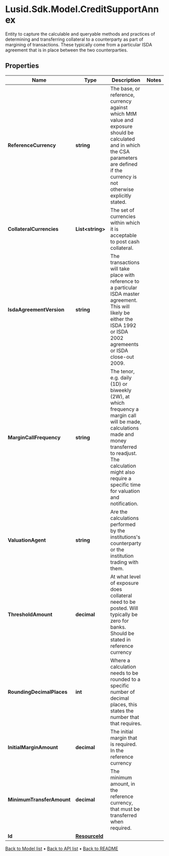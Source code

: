 # Lusid.Sdk.Model.CreditSupportAnnex
Entity to capture the calculable and queryable methods and practices of determining and transferring collateral  to a counterparty as part of margining of transactions. These typically come from a particular ISDA agreement  that is in place between the two counterparties.

## Properties

Name | Type | Description | Notes
------------ | ------------- | ------------- | -------------
**ReferenceCurrency** | **string** | The base, or reference, currency against which MtM value and exposure should be calculated  and in which the CSA parameters are defined if the currency is not otherwise explicitly stated. | 
**CollateralCurrencies** | **List&lt;string&gt;** | The set of currencies within which it is acceptable to post cash collateral. | 
**IsdaAgreementVersion** | **string** | The transactions will take place with reference to a particular ISDA master agreement. This  will likely be either the ISDA 1992 or ISDA 2002 agremeents or ISDA close-out 2009. | 
**MarginCallFrequency** | **string** | The tenor, e.g. daily (1D) or biweekly (2W), at which frequency a margin call will be made, calculations  made and money transferred to readjust. The calculation might also require a specific time for valuation and notification. | 
**ValuationAgent** | **string** | Are the calculations performed by the institutions&#39;s counterparty or the institution trading with them. | 
**ThresholdAmount** | **decimal** | At what level of exposure does collateral need to be posted. Will typically be zero for banks.  Should be stated in reference currency | 
**RoundingDecimalPlaces** | **int** | Where a calculation needs to be rounded to a specific number of decimal places,  this states the number that that requires. | 
**InitialMarginAmount** | **decimal** | The initial margin that is required. In the reference currency | 
**MinimumTransferAmount** | **decimal** | The minimum amount, in the reference currency, that must be transferred when required. | 
**Id** | [**ResourceId**](ResourceId.md) |  | 

[Back to Model list](../README.md#documentation-for-models) &#8226; [Back to API list](../README.md#documentation-for-api-endpoints) &#8226; [Back to README](../README.md)

